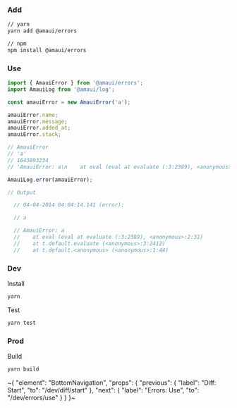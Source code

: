 
### Add

```sh
// yarn
yarn add @amaui/errors

// npm
npm install @amaui/errors
```

### Use

```javascript
import { AmauiError } from '@amaui/errors';
import AmauiLog from '@amaui/log';

const amauiError = new AmauiError('a');

amauiError.name;
amauiError.message;
amauiError.added_at;
amauiError.stack;

// AmauiError
// 'a'
// 1643893234
// 'AmauiError: a\n    at eval (eval at evaluate (:3:2389), <anonymous>:2:31)\n    at t.default.evaluate (<anonymous>:3:2412)\n    at t.default.<anonymous> (<anonymous>:1:44)'

AmauiLog.error(amauiError);

// Output

  // 04-04-2014 04:04:14.141 (error):

  // a

  // AmauiError: a
  //    at eval (eval at evaluate (:3:2389), <anonymous>:2:31)
  //    at t.default.evaluate (<anonymous>:3:2412)
  //    at t.default.<anonymous> (<anonymous>:1:44)

```

### Dev

Install

```sh
yarn
```

Test

```sh
yarn test
```

### Prod

Build

```sh
yarn build
```

~{
  "element": "BottomNavigation",
  "props": {
    "previous": {
      "label": "Diff: Start",
      "to": "/dev/diff/start"
    },
    "next": {
      "label": "Errors: Use",
      "to": "/dev/errors/use"
    }
  }
}~
